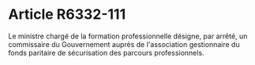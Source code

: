 # Article R6332-111

 

  
Le ministre chargé de la formation professionnelle désigne, par arrêté, un commissaire du Gouvernement auprès de l'association gestionnaire du fonds paritaire de sécurisation des parcours professionnels.